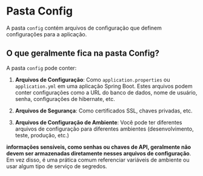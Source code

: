 # Pasta Config

A pasta `config` contém arquivos de configuração que definem configurações para a aplicação.

## O que geralmente fica na pasta Config?

A pasta `config` pode conter:

1. **Arquivos de Configuração**: Como `application.properties` ou `application.yml` em uma aplicação Spring Boot. 
Estes arquivos podem conter configurações como a URL do banco de dados, nome de usuário, senha, configurações de hibernate, etc.

2. **Arquivos de Segurança**: Como certificados SSL, chaves privadas, etc.

3. **Arquivos de Configuração de Ambiente**: Você pode ter diferentes arquivos de configuração para diferentes ambientes (desenvolvimento, teste, produção, etc.)

**informações sensíveis, como senhas ou chaves de API, geralmente não devem ser armazenadas diretamente nesses arquivos de configuração**. 
Em vez disso, é uma prática comum referenciar variáveis de ambiente ou usar algum tipo de serviço de segredos.

